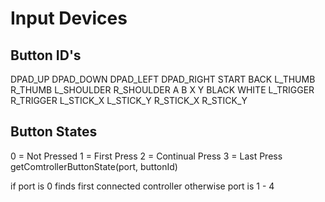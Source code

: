 # Input Devices

## Button ID's

DPAD_UP
DPAD_DOWN
DPAD_LEFT
DPAD_RIGHT
START
BACK
L_THUMB
R_THUMB
L_SHOULDER
R_SHOULDER
A
B
X
Y
BLACK
WHITE
L_TRIGGER
R_TRIGGER
L_STICK_X
L_STICK_Y
R_STICK_X
R_STICK_Y

## Button States

0 = Not Pressed
1 = First Press
2 = Continual Press
3 = Last Press
getComtrollerButtonState(port, buttonId)

if port is 0 finds first connected controller otherwise port is 1 - 4
